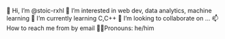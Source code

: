 👋 Hi, I’m @stoic-rxhl
👀 I’m interested in web dev, data analytics, machine learning
🌱 I’m currently learning C,C++
💞️ I’m looking to collaborate on ...
📫 How to reach me from by email
💪🏻Pronouns: he/him
